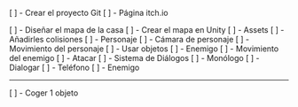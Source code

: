 
[ ] - Crear el proyecto Git
[ ] - Página itch.io

[ ] - Diseñar el mapa de la casa
[ ] - Crear el mapa en Unity
    [ ] - Assets
    [ ] - Añadirles colisiones
[ ] - Personaje
    [ ] - Cámara de personaje
    [ ] - Movimiento del personaje
    [ ] - Usar objetos
[ ] - Enemigo
    [ ] - Movimiento del enemigo
    [ ] - Atacar
[ ] - Sistema de Diálogos
    [ ] - Monólogo
    [ ] - Dialogar
        [ ] - Teléfono
        [ ] - Enemigo

---------
[ ] - Coger 1 objeto
